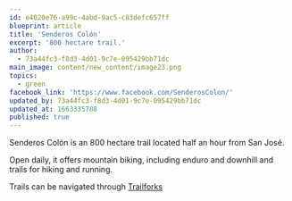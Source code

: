 ```yaml
---
id: e4020e76-a99c-4abd-9ac5-c83defc657ff
blueprint: article
title: 'Senderos Colón'
excerpt: '800 hectare trail.'
author:
  - 73a44fc3-f8d3-4d01-9c7e-095429bb71dc
main_image: content/new_content/image23.png
topics:
  - green
facebook_link: 'https://www.facebook.com/SenderosColon/'
updated_by: 73a44fc3-f8d3-4d01-9c7e-095429bb71dc
updated_at: 1663335788
published: true
---
```

Senderos Colón is an 800 hectare trail located half an hour from San José. 

Open daily, it offers mountain biking, including enduro and downhill and trails for hiking and running. 

Trails can be navigated through [Trailforks](https://www.trailforks.com/region/los-senderos-de-colon/?fbclid=IwAR36fKp_HyDPC_Xw5QR_IMIVv61GnjpMKl3Vb9ZKsks6AIl2T0lm5ZcUABA)